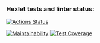 ### Hexlet tests and linter status:
[![Actions Status](https://github.com/po1inakoroleva/frontend-project-44/workflows/hexlet-check/badge.svg)](https://github.com/po1inakoroleva/frontend-project-44/actions)

[![Maintainability](https://api.codeclimate.com/v1/badges/1be107022898a4ed2ac8/maintainability)](https://codeclimate.com/github/po1inakoroleva/frontend-project-44/maintainability)
[![Test Coverage](https://api.codeclimate.com/v1/badges/1be107022898a4ed2ac8/test_coverage)](https://codeclimate.com/github/po1inakoroleva/frontend-project-44/test_coverage)
